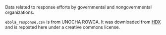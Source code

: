 Data related to response efforts by governmental and nongovernmental organizations.

`ebola_response.csv` is from UNOCHA ROWCA. It was downloaded from [HDX](https://data.hdx.rwlabs.org/dataset/3w-dataset-on-the-organizations-involved-in-the-response-to-the-ebola-crisis) and is reposted here under a creative commons license.
